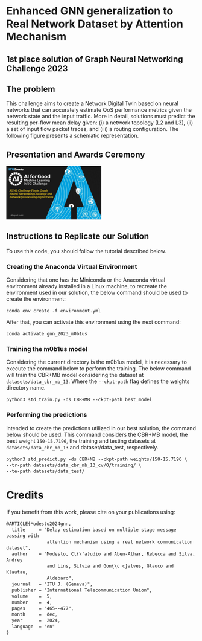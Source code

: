 # Enhanced GNN generalization to Real Network Dataset by Attention Mechanism
## 1st place solution of Graph Neural Networking Challenge 2023

## The problem
This challenge aims to create a Network Digital Twin based on neural networks that can accurately estimate QoS performance metrics given the network state and the input traffic. More in detail, solutions must predict the resulting per-flow mean delay given: (i) a network topology (L2 and L3), (ii) a set of input flow packet traces, and (iii) a routing configuration. The following figure presents a schematic representation.

## Presentation and Awards Ceremony
[<img src="https://raw.githubusercontent.com/ITU-AI-ML-in-5G-Challenge/ITU-ML5G-PS-007-GNN-m0b1us/main/thumbnail_presentation_awards.jpg" width="50%">](https://youtu.be/ebaKcQV2Zok)

## Instructions to Replicate our Solution
To use this code, you should follow the tutorial described below. 

### Creating the Anaconda Virtual Environment
Considering that one has the Miniconda or the Anaconda virtual environment already installed in a
Linux machine, to recreate the environment used in our solution, the below command should be used to create the environment:

```console
conda env create -f environment.yml
```

After that, you can activate this environment using the next command:
```console
conda activate gnn_2023_m0b1us
```

### Training the m0b1us model
Considering the current directory is the m0b1us model, it is necessary to
execute the command below to perform the training. The below command will train the CBR+MB model considering the dataset at
`datasets/data_cbr_mb_13`. Where the `--ckpt-path` flag defines the weights directory name.

```console
python3 std_train.py -ds CBR+MB --ckpt-path best_model
```

### Performing the predictions
intended to create the predictions utilized in our best solution, the command below should be used.
This command considers the CBR+MB model, the best weight `150-15.7196`, the training and
testing datasets at `datasets/data_cbr_mb_13` and dataset/data_test, respectively.

```console 
python3 std_predict.py -ds CBR+MB --ckpt-path weights/150-15.7196 \
--tr-path datasets/data_cbr_mb_13_cv/0/training/ \
--te-path datasets/data_test/
```

# Credits
If you benefit from this work, please cite on your publications using:

```
@ARTICLE{Modesto2024gnn,
  title     = "Delay estimation based on multiple stage message passing with
               attention mechanism using a real network communication dataset",
  author    = "Modesto, Cl{\'a}udio and Aben-Athar, Rebecca and Silva, Andrey
               and Lins, Silvia and Gon{\c c}alves, Glauco and Klautau,
               Aldebaro",
  journal   = "ITU J. (Geneva)",
  publisher = "International Telecommunication Union",
  volume    =  5,
  number    =  4,
  pages     = "465--477",
  month     =  dec,
  year      =  2024,
  language  = "en"
}
```




